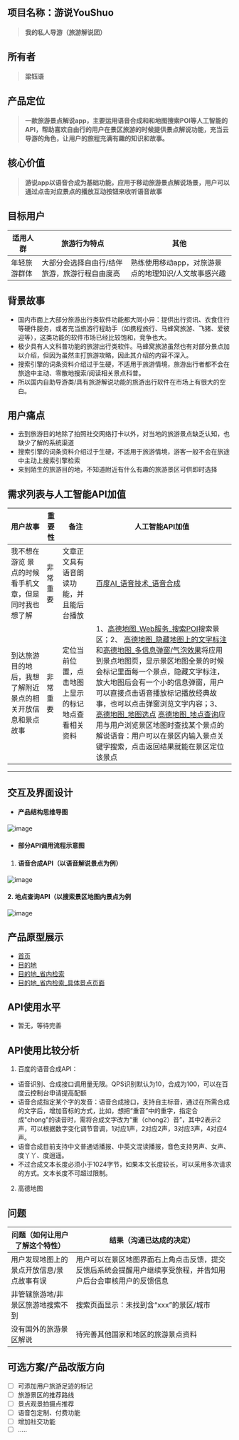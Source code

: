 ## 项目名称：游说YouShuo
> #### 我的私人导游（旅游解说团）

## 所有者
> #### **梁钰语**

## 产品定位
>  #### 一款旅游景点解说app，主要运用语音合成和和地图搜索POI等人工智能的API，帮助喜欢自由行的用户在景区旅游的时候提供景点解说功能，充当云导游的角色，让用户的旅程充满有趣的知识和故事。

## 核心价值
>  #### 游说app以语音合成为基础功能，应用于移动旅游景点解说场景，用户可以通过点击对应景点的播放互动按钮来收听语音故事

## 目标用户
适用人群 | 旅游行为特点 | 其他
----|----|----
年轻旅游群体 | 大部分会选择自由行/结伴旅游，旅游行程自由度高 | 熟练使用移动app，对旅游景点的地理知识/人文故事感兴趣

 ## 背景故事
 - 国内市面上大部分旅游出行类软件功能都大同小异：提供出行资讯、衣食住行等硬件服务，或者充当旅游行程助手（如携程旅行、马蜂窝旅游、飞猪、爱彼迎等），这类功能的软件市场已经比较饱和，竞争也大。
 - 极少具有人文科普功能的旅游出行类软件。马蜂窝旅游虽然也有对部分景点加以介绍，但因为虽然主打旅游攻略，因此其介绍的内容不深入。
 - 搜索引擎的词条资料介绍过于生硬，不适用于旅游情境，旅游出行者都不会在旅途中主动、零散地搜索/阅读相关景点科普。
 - 所以国内自助导游类/具有旅游解说功能的旅游出行软件在市场上有很大的空白。
 
## 用户痛点
- 去到旅游目的地除了拍照社交网络打卡以外，对当地的旅游景点缺乏认知，也缺少了解的系统渠道
- 搜索引擎的词条资料介绍过于生硬，不适用于旅游情境，游客一般不会在旅途中主动上搜索引擎检索
- 来到陌生的旅游目的地，不知道附近有什么有趣的旅游景区可供即时选择

## 需求列表与人工智能API加值
用户故事 | 重要性 | 备注 | 人工智能API加值
----|----|----|----
 我不想在游览 景点的时候看手机文章，但是同时我也想了解 | 非常重要 | 文章正文具有语音朗读功能，并且能后台播放 | [百度AI_语音技术_语音合成](http://ai.baidu.com/tech/speech/tts)
 到达旅游目的地后，我想了解附近景点的相关开放信息和景点故事| 非常重要 |定位当前位置，点击地图上显示的标记地点查看相关资料 | 1、[高德地图_Web服务_搜索POI](https://lbs.amap.com/api/webservice/guide/api/search/#scene)搜索景区；2、 [高德地图_隐藏地图上的文字标注](https://lbs.amap.com/dev/demo/map-text#Android)和[高德地图_多信息弹窗/气泡效果](https://lbs.amap.com/dev/demo/multiple-infowindows#Android)将应用到景点地图页，显示景区地图全景的时候会标记里面每一个景点，隐藏文字标注，放大地图后会有一个小的信息弹窗，用户可以直接点击语音播放标记播放经典故事，也可以点击弹窗浏览文字内容；3、 [高德地图_地图选点](https://lbs.amap.com/dev/demo/place-choose#Android) [高德地图_地点查询](https://lbs.amap.com/dev/demo/place-search#Android)应用与用户浏览景区地图时查找某个景点的解说语音：用户可以在景区内输入景点关键字搜索，点击返回结果就能在景区定位该景点
 
----- 

## 交互及界面设计
- #### 产品结构思维导图
![image](https://github.com/yuyu12138/API_ML_AI/blob/master/image/youshuolct.png)
- #### 部分API调用流程示意图
1. #### 语音合成API（以语音解说景点为例）
![image](https://github.com/yuyu12138/API_ML_AI/blob/master/image/yuyin.jpg)
#### 2. 地点查询API（以搜索景区地图内景点为例
![image](https://github.com/yuyu12138/API_ML_AI/blob/master/image/chaxun.jpg)

## 产品原型展示
- [首页](https://161013029.github.io/44/#g=1&p=%E9%A6%96%E9%A1%B5)
- [目的地](https://161013029.github.io/44/#g=1&p=%E7%9B%AE%E7%9A%84%E5%9C%B0)
- [目的地_省内检索](https://161013029.github.io/44/#g=1&p=%E7%9C%81%E5%86%85%E6%A3%80%E7%B4%A2)
- [目的地_省内检索_具体景点页面](https://161013029.github.io/44/#g=1&p=%E5%85%B7%E4%BD%93%E6%99%AF%E7%82%B9%E7%95%8C%E9%9D%A2)

## API使用水平
- 暂无，等待完善

## API使用比较分析
1. 百度的语音合成API：
- 语音识别、合成接口调用量无限。QPS识别默认为10，合成为100，可以在百度云控制台申请提高配额
- 语音合成指定某个字的发音：语音合成接口，支持自主标音，通过在所需合成的文字后，增加音标的方式，比如，想把“重音”中的重字，指定合成"chong"的读音时，需将合成文字改为“重（chong2）音”，其中2表示2声，可以根据数字变化调节音调，1对应1声，2对应2声，3对应3声，4对应4声。
- 语音合成目前支持中文普通话播报、中英文混读播报，音色支持男声、女声、度丫丫、度逍遥。
- 不过合成文本长度必须小于1024字节，如果本文长度较长，可以采用多次请求的方式。文本长度不可超过限制。
2. 高德地图
## 问题
问题（如何让用户了解这个特性） |  结果（沟通已达成的决定）
---|---
用户发现地图上的景点开放信息/景点故事有误 | 用户可以在景区地图界面右上角点击反馈，提交反馈后系统会提醒用户继续享受旅程，并告知用户后台会审核用户的反馈信息
非管辖旅游地/非景区旅游地搜索不到 | 搜索页面显示：未找到含“xxx”的景区/城市
没有国外的旅游景区解说 | 待完善其他国家和地区的旅游景点资料

## 可选方案/产品改版方向
- [ ] 可添加用户旅游足迹的标记
- [ ] 旅游景区的推荐路线
- [ ] 景点观景拍摄点推荐
- [ ] 语音包定制、付费功能
- [ ] 增加社交功能
- [ ] .....
